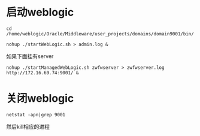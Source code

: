 # 启动weblogic #

    cd /home/weblogic/Oracle/Middleware/user_projects/domains/domain9001/bin/

    nohup ./startWebLogic.sh > admin.log &

如果下面挂有server

    nohup ./startManagedWebLogic.sh zwfwserver > zwfwserver.log http://172.16.69.74:9001/ &


# 关闭weblogic #

   `netstat -apn|grep 9001 `

然后kill相应的进程